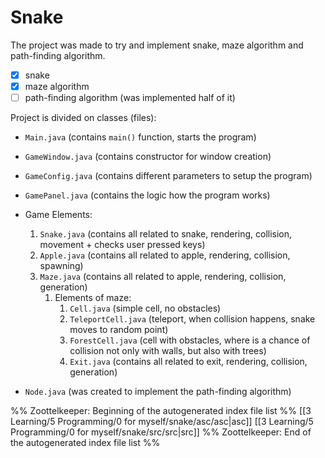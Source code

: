 # Snake
The project was made to try and implement snake, maze algorithm and path-finding algorithm.

 - [x] snake
 - [x] maze algorithm
 - [ ] path-finding algorithm (was implemented half of it)

Project is divided on classes (files):
- `Main.java` (contains `main()` function, starts the program)
- `GameWindow.java` (contains constructor for window creation)
- `GameConfig.java` (contains different parameters to setup the program)
- `GamePanel.java` (contains the logic how the program works)

- Game Elements:
	1. `Snake.java` (contains all related to snake, rendering, collision, movement + checks user pressed keys)
	2. `Apple.java` (contains all related to apple, rendering, collision, spawning)
	3. `Maze.java` (contains all related to apple, rendering, collision, generation)
		1. Elements of maze:
			1. `Cell.java` (simple cell, no obstacles)
			2. `TeleportCell.java` (teleport, when collision happens, snake moves to random point)
			3. `ForestCell.java` (cell with obstacles, where is a chance of collision not only with walls, but also with trees)
			4. `Exit.java` (contains all related to exit, rendering, collision, generation)

- `Node.java` (was created to implement the path-finding algorithm)

%% Zoottelkeeper: Beginning of the autogenerated index file list  %%
 [[3 Learning/5 Programming/0 for myself/snake/asc/asc|asc]]
 [[3 Learning/5 Programming/0 for myself/snake/src/src|src]]
%% Zoottelkeeper: End of the autogenerated index file list  %%
